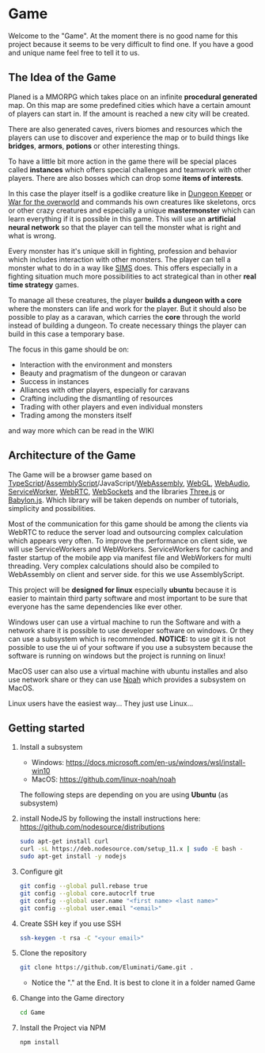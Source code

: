# Game

Welcome to the "Game". At the moment there is no good name for this project because it seems to be very difficult to find one. If you have a good and unique name feel free to tell it to us.

## The Idea of the Game

Planed is a MMORPG which takes place on an infinite **procedural generated** map. On this map are some predefined cities which have a certain amount of players can start in. If the amount is reached a new city will be created.

There are also generated caves, rivers biomes and resources which the players can use to discover and experience the map or to build things like **bridges**, **armors**, **potions** or other interesting things.

To have a little bit more action in the game there will be special places called **instances** which offers special challenges and teamwork with other players. There are also bosses which can drop some **items of interests**.

In this case the player itself is a godlike creature like in [Dungeon Keeper](https://en.wikipedia.org/wiki/Dungeon_Keeper) or [War for the overworld](https://en.wikipedia.org/wiki/War_for_the_Overworld) and commands his own creatures like skeletons, orcs or other crazy creatures and especially a unique **mastermonster** which can learn everything if it is possible in this game. This will use an **artificial neural network** so that the player can tell the monster what is right and what is wrong.

Every monster has it's unique skill in fighting, profession and behavior which includes interaction with other monsters. The player can tell a monster what to do in a way like [SIMS](https://en.wikipedia.org/wiki/The_Sims) does. This offers especially in a fighting situation much more possibilities to act strategical than in other **real time strategy** games.

To manage all these creatures, the player **builds a dungeon with a core** where the monsters can life and work for the player. But it should also be possible to play as a caravan, which carries the **core** through the world instead of building a dungeon. To create necessary things the player can build in this case a temporary base.

The focus in this game should be on:

- Interaction with the environment and monsters
- Beauty and pragmatism of the dungeon or caravan
- Success in instances
- Alliances with other players, especially for caravans
- Crafting including the dismantling of resources
- Trading with other players and even individual monsters
- Trading among the monsters itself

and way more which can be read in the WIKI

## Architecture of the Game

The Game will be a browser game based on [TypeScript](https://www.typescriptlang.org/)/[AssemblyScript](https://github.com/AssemblyScript/assemblyscript)/JavaScript/[WebAssembly](https://webassembly.org/), [WebGL](https://developer.mozilla.org/en/docs/Web/API/WebGL_API), [WebAudio](https://developer.mozilla.org/en-US/docs/Web/API/Web_Audio_API), [ServiceWorker](https://developer.mozilla.org/en-US/docs/Web/API/Service_Worker_API), [WebRTC](https://webrtc.org/), [WebSockets](https://developer.mozilla.org/en-US/docs/Web/API/WebSockets_API) and the libraries [Three.js](https://threejs.org/) or [Babylon.js](https://www.babylonjs.com/). Which library will be taken depends on number of tutorials, simplicity and possibilities.

Most of the communication for this game should be among the clients via WebRTC to reduce the server load and outsourcing complex calculation which appears very often. To improve the performance on client side, we will use ServiceWorkers and WebWorkers. ServiceWorkers for caching and faster startup of the mobile app via manifest file and WebWorkers for multi threading. Very complex calculations should also be compiled to WebAssembly on client and server side. for this we use AssemblyScript.

This project will be **designed for linux** especially **ubuntu** because it is easier to maintain third party software and most important to be sure that everyone has the same dependencies like ever other.

Windows user can use a virtual machine to run the Software and with a network share it is possible to use developer software on windows. Or they can use a subsystem which is recommended. **NOTICE:** to use git it is not possible to use the ui of your software if you use a subsystem because the software is running on windows but the project is running on linux!

MacOS user can also use a virtual machine with ubuntu installes and also use network share or they can use [Noah](https://github.com/linux-noah/noah) which provides a subsystem on MacOS.

Linux users have the easiest way... They just use Linux...

## Getting started

1. Install a subsystem

    - Windows: <https://docs.microsoft.com/en-us/windows/wsl/install-win10>
    - MacOS: <https://github.com/linux-noah/noah>

    The following steps are depending on you are using **Ubuntu** (as subsystem)

2. install NodeJS by following the install instructions here: <https://github.com/nodesource/distributions>

    ```bash
    sudo apt-get install curl
    curl -sL https://deb.nodesource.com/setup_11.x | sudo -E bash -
    sudo apt-get install -y nodejs
    ```

3. Configure git

    ```bash
    git config --global pull.rebase true
    git config --global core.autocrlf true
    git config --global user.name "<first name> <last name>"
    git config --global user.email "<email>"
    ```

4. Create SSH key if you use SSH

    ```bash
    ssh-keygen -t rsa -C "<your email>"
    ```

5. Clone the repository

    ```bash
    git clone https://github.com/Eluminati/Game.git .
    ```

    - Notice the "." at the End. It is best to clone it in a folder named Game

6. Change into the Game directory

    ```bash
    cd Game
    ```

7. Install the Project via NPM

    ```bash
    npm install
    ```

